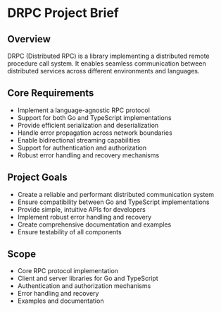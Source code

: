 # DRPC Project Brief

## Overview
DRPC (Distributed RPC) is a library implementing a distributed remote procedure call system. It enables seamless communication between distributed services across different environments and languages.

## Core Requirements
- Implement a language-agnostic RPC protocol
- Support for both Go and TypeScript implementations
- Provide efficient serialization and deserialization
- Handle error propagation across network boundaries
- Enable bidirectional streaming capabilities
- Support for authentication and authorization
- Robust error handling and recovery mechanisms

## Project Goals
- Create a reliable and performant distributed communication system
- Ensure compatibility between Go and TypeScript implementations
- Provide simple, intuitive APIs for developers
- Implement robust error handling and recovery
- Create comprehensive documentation and examples
- Ensure testability of all components

## Scope
- Core RPC protocol implementation
- Client and server libraries for Go and TypeScript
- Authentication and authorization mechanisms
- Error handling and recovery
- Examples and documentation